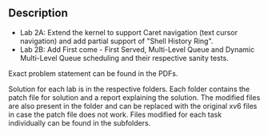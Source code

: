 ## Description
- Lab 2A: Extend the kernel to support Caret navigation (text cursor navigation) and add partial support of "Shell History Ring".
- Lab 2B: Add First come - First Served, Multi-Level Queue and Dynamic Multi-Level Queue scheduling and their respective sanity tests.

Exact problem statement can be found in the PDFs.

Solution for each lab is in the respective folders. Each folder contains the patch file for solution and a report explaining the solution. The modified files are also present in the folder and can be replaced with the original xv6 files in case the patch file does not work. Files modified for each task individually can be found in the subfolders.
